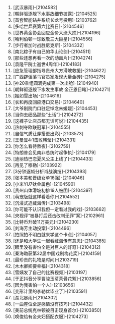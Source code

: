 
1. [武汉暴雨]-[2104582]
1. [朝鲜驱逐舰下水事故细节披露]-[2104525]
1. [首套智能钻井系统长龙号投用]-[2103762]
1. [多哈世乒赛第六比赛日]-[2104546]
1. [世界黄金协会回应金价大涨大跌]-[2104196]
1. [哈利伯顿一球致敬三大巨星]-[2104556]
1. [步行者加时战胜尼克斯]-[2104332]
1. [南北粽子有自己的华山论剑]-[2104511]
1. [那些还想再看一次的动画片]-[2104274]
1. [袁隆平院士逝世4周年]-[2104183]
1. [应急管理部指导贵州大方滑坡救援]-[2104622]
1. [广西辟谣落马官员家发现大量金砖]-[2104275]
1. [神20乘组圆满完成第一次出舱]-[2104940]
1. [朝鲜驱逐舰下水发生事故 金正恩目睹]-[2104271]
1. [姬如雪出场]-[2104616]
1. [长和再度回应港口交易]-[2104640]
1. [大爷剧院门口驻足悼念朱媛媛]-[2104453]
1. [当你去细品那些“土话”]-[2104272]
1. [这裤子让店员都无话可说]-[2104435]
1. [热刺夺欧联冠军]-[2104555]
1. [自信气质让穿搭更出彩]-[2103573]
1. [王曼昱4:1击败韩莹]-[2104331]
1. [你怎么看待熬夜]-[2102759]
1. [特朗普会见南非总统时起争执]-[2104179]
1. [迪丽热巴恋夏风公主上线了]-[2104433]
1. [再见了穆勒]-[2103922]
1. [3分钟逐帧分析肖战演技]-[2104393]
1. [张本美和晋级女单16强]-[2104046]
1. [小米YU7钛金属色]-[2104590]
1. [贵州山体滑坡初排19人被困]-[2104397]
1. [萌宠版就这样看着你]-[2104552]
1. [沉浸式追藏海传]-[2103498]
1. [你可能不认识我但一定看过我的戏]-[2103662]
1. [央视评“被暴打后还击改判无罪”案]-[2102961]
1. [比特币升破11万美元]-[2104230]
1. [刘海芳主动投案]-[2104496]
1. [拍照拍不明白就来学这个卡点]-[2104057]
1. [还是和大学生一起看藏海传有意思]-[2104385]
1. [眼里没有害怕全是对巨人的好奇]-[2104312]
1. [秦海璐获第32届中国戏剧梅花奖]-[2104159]
1. [最珍贵的礼物是时间]-[2103719]
1. [木木卿卿要幸福]-[2104318]
1. [雪姨发了自己的比赛视频]-[2103197]
1. [于正抖音分享曹骏玉茗茶骨花絮]-[2103856]
1. [因为我害怕一个人]-[2103656]
1. [变形计里的李勒优毕业了]-[2103591]
1. [湖北暴雨]-[2104302]
1. [一曲座位全是感情没有技巧]-[2104432]
1. [美前总统克林顿被目击现身首尔]-[2103850]
1. [唤俊给有金夫妇搭配衣服]-[2104273]